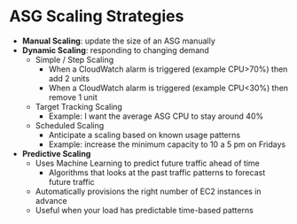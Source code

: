 # ASG Scaling Strategies

- **Manual Scaling**: update the size of an ASG manually
- **Dynamic Scaling**: responding to changing demand
    - Simple / Step Scaling
        - When a CloudWatch alarm is triggered (example CPU>70%) then add 2 units
        - When a CloudWatch alarm is triggered (example CPU<30%) then remove 1 unit
    - Target Tracking Scaling
        - Example: I want the average ASG CPU to stay around 40%
    - Scheduled Scaling
        - Anticipate a scaling based on known usage patterns
        - Example: increase the minimum capacity to 10 a 5 pm on Fridays 
- **Predictive Scaling**
    - Uses Machine Learning to predict future traffic ahead of time
        - Algorithms that looks at the past traffic patterns to forecast future traffic
    - Automatically provisions the right number of EC2 instances in advance
    - Useful when your load has predictable time-based patterns
